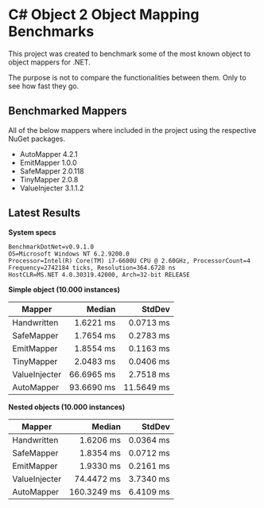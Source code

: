 # C\# Object 2 Object Mapping Benchmarks
This project was created to benchmark some of the most known object to object mappers for .NET.

The purpose is not to compare the functionalities between them. Only to see how fast they go. 

## Benchmarked Mappers
All of the below mappers where included in the project using the respective NuGet packages.

* AutoMapper 4.2.1
* EmitMapper 1.0.0
* SafeMapper 2.0.118
* TinyMapper 2.0.8
* ValueInjecter 3.1.1.2

## Latest Results

**System specs**
```
BenchmarkDotNet=v0.9.1.0
OS=Microsoft Windows NT 6.2.9200.0
Processor=Intel(R) Core(TM) i7-6600U CPU @ 2.60GHz, ProcessorCount=4
Frequency=2742184 ticks, Resolution=364.6728 ns
HostCLR=MS.NET 4.0.30319.42000, Arch=32-bit RELEASE
```

**Simple object (10.000 instances)**

| Mapper | Median | StdDev |
| --- | ---: | ---: |
| Handwritten | 1.6221 ms | 0.0713 ms |
| SafeMapper | 1.7654 ms | 0.2783 ms |
| EmitMapper | 1.8554 ms | 0.1163 ms |
| TinyMapper | 2.0483 ms | 0.0406 ms |
| ValueInjecter | 66.6965 ms | 2.7518 ms |
| AutoMapper | 93.6690 ms | 11.5649 ms |

**Nested objects  (10.000 instances)**

|    Mapper |    Median |    StdDev |
|---------- |----------: |----------: | 
| Handwritten | 1.6206 ms | 0.0364 ms |
| SafeMapper | 1.8354 ms | 0.0712 ms |
| EmitMapper | 1.9330 ms | 0.2161 ms |
| ValueInjecter | 74.4472 ms | 3.7340 ms |
| AutoMapper | 160.3249 ms |  6.4109 ms |
